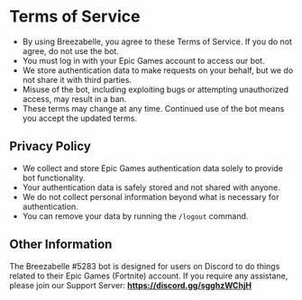 # Terms of Service  

- By using Breezabelle, you agree to these Terms of Service. If you do not agree, do not use the bot.  
- You must log in with your Epic Games account to access our bot.  
- We store authentication data to make requests on your behalf, but we do not share it with third parties.  
- Misuse of the bot, including exploiting bugs or attempting unauthorized access, may result in a ban.  
- These terms may change at any time. Continued use of the bot means you accept the updated terms.  

## Privacy Policy  

- We collect and store Epic Games authentication data solely to provide bot functionality.  
- Your authentication data is safely stored and not shared with anyone.  
- We do not collect personal information beyond what is necessary for authentication.  
- You can remove your data by running the `/logout` command.

## Other Information

The Breezabelle #5283 bot is designed for users on Discord to do things related to their Epic Games (Fortnite) account.
If you require any assistane, please join our Support Server: **https://discord.gg/sgghzWChjH**

